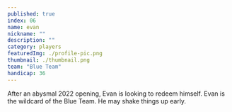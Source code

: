 ```yaml
---
published: true
index: 06
name: evan
nickname: ""
description: ""
category: players
featuredImg: ./profile-pic.png
thumbnail: ./thumbnail.png
team: "Blue Team"
handicap: 36
---
```


After an abysmal 2022 opening, Evan is looking to redeem himself. Evan is the wildcard of the Blue Team. He may shake things up early. 
